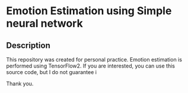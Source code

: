 # Emotion Estimation using Simple neural network

## Description

This repository was created for personal practice.
Emotion estimation is performed using TensorFlow2.
If you are interested, you can use this source code, but I do not guarantee i

Thank you.
